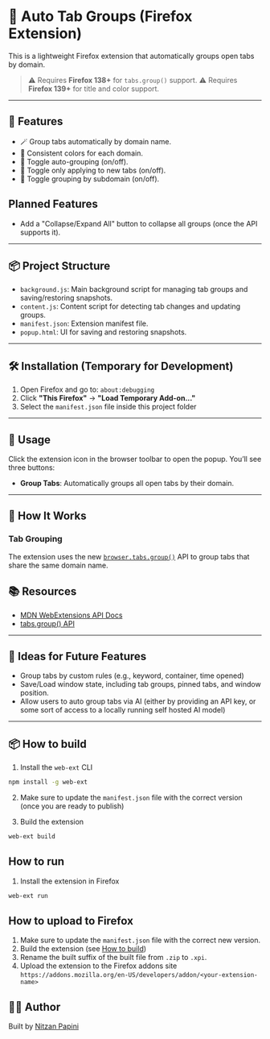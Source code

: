 # 🔖 Auto Tab Groups (Firefox Extension)

This is a lightweight Firefox extension that automatically groups open tabs by domain.

> ⚠️ Requires **Firefox 138+** for `tabs.group()` support.
> ⚠️ Requires **Firefox 139+** for title and color support.

---

## 🚀 Features

<!-- Allows grouping tabs by domain, auto-grouping -->

- 🪄 Group tabs automatically by domain name.
- 🎨 Consistent colors for each domain.
- 🔄 Toggle auto-grouping (on/off).
- 🔄 Toggle only applying to new tabs (on/off).
- 🔄 Toggle grouping by subdomain (on/off).

## Planned Features

- Add a "Collapse/Expand All" button to collapse all groups (once the API supports it).

---

## 📦 Project Structure

- `background.js`: Main background script for managing tab groups and saving/restoring snapshots.
- `content.js`: Content script for detecting tab changes and updating groups.
- `manifest.json`: Extension manifest file.
- `popup.html`: UI for saving and restoring snapshots.

---

## 🛠 Installation (Temporary for Development)

1. Open Firefox and go to: `about:debugging`
2. Click **"This Firefox"** → **"Load Temporary Add-on..."**
3. Select the `manifest.json` file inside this project folder

---

## 🧪 Usage

Click the extension icon in the browser toolbar to open the popup. You’ll see three buttons:

- **Group Tabs**: Automatically groups all open tabs by their domain.

---

## 🧠 How It Works

### Tab Grouping

The extension uses the new [`browser.tabs.group()`](https://developer.mozilla.org/en-US/docs/Mozilla/Add-ons/WebExtensions/API/tabs/group) API to group tabs that share the same domain name.

## 📚 Resources

- [MDN WebExtensions API Docs](https://developer.mozilla.org/en-US/docs/Mozilla/Add-ons/WebExtensions)
- [tabs.group() API](https://developer.mozilla.org/en-US/docs/Mozilla/Add-ons/WebExtensions/API/tabs/group)

---

## 🧩 Ideas for Future Features

- Group tabs by custom rules (e.g., keyword, container, time opened)
- Save/Load window state, including tab groups, pinned tabs, and window position.
- Allow users to auto group tabs via AI (either by providing an API key, or some sort of access to a locally running self hosted AI model)

---

## 📦 How to build

1. Install the `web-ext` CLI

```bash
npm install -g web-ext
```

2. Make sure to update the `manifest.json` file with the correct version (once you are ready to publish)

3. Build the extension

```bash
web-ext build
```

## How to run

1. Install the extension in Firefox

```bash
web-ext run
```

## How to upload to Firefox

1. Make sure to update the `manifest.json` file with the correct new version.
2. Build the extension (see [How to build](#how-to-build))
3. Rename the built suffix of the built file from `.zip` to `.xpi`.
4. Upload the extension to the Firefox addons site `https://addons.mozilla.org/en-US/developers/addon/<your-extension-name>`

## 👨‍💻 Author

Built by [Nitzan Papini](https://github.com/nitzanpap)
